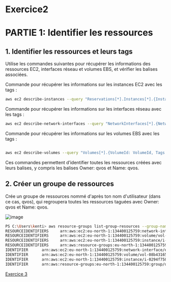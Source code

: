 
# Exercice2

# PARTIE 1: Identifier les ressources

## 1. Identifier les ressources et leurs tags
Utilise les commandes suivantes pour récupérer les informations des ressources EC2, interfaces réseau et volumes EBS, et vérifier les balises associées.

Commande pour récupérer les informations sur les instances EC2 avec les tags :
```bash
aws ec2 describe-instances --query "Reservations[*].Instances[*].{InstanceId: InstanceId, Tags: Tags}" --output json```
```
Commande pour récupérer les informations sur les interfaces réseau avec les tags :
```bash
aws ec2 describe-network-interfaces --query "NetworkInterfaces[*].{NetworkInterfaceId: NetworkInterfaceId, Tags: TagSet}" --output json
```
Commande pour récupérer les informations sur les volumes EBS avec les tags :
```bash

aws ec2 describe-volumes --query "Volumes[*].{VolumeId: VolumeId, Tags: Tags}" --output json
```
Ces commandes permettent d’identifier toutes les ressources créées avec leurs balises, y compris les balises Owner: qvos et Name: qvos.

## 2. Créer un groupe de ressources
Crée un groupe de ressources nommé d'après ton nom d'utilisateur (dans ce cas, qvos), qui regroupera toutes les ressources taguées avec Owner: qvos et Name: qvos.

![image](https://github.com/user-attachments/assets/025e9fc6-5a7c-4404-ba76-808f2dd77617)

```bash
PS C:\Users\kenti> aws resource-groups list-group-resources --group-name "qvos"
RESOURCEIDENTIFIERS     arn:aws:ec2:eu-north-1:134400125759:network-interface/eni-017092f2687bdcdf8     AWS::EC2::NetworkInterface
RESOURCEIDENTIFIERS     arn:aws:ec2:eu-north-1:134400125759:volume/vol-08b431650a62f266d        AWS::EC2::Volume
RESOURCEIDENTIFIERS     arn:aws:ec2:eu-north-1:134400125759:instance/i-0294f7589b2528575        AWS::EC2::Instance
RESOURCEIDENTIFIERS     arn:aws:resource-groups:eu-north-1:134400125759:group/qvos      AWS::ResourceGroups::Group
IDENTIFIER      arn:aws:ec2:eu-north-1:134400125759:network-interface/eni-017092f2687bdcdf8     AWS::EC2::NetworkInterface
IDENTIFIER      arn:aws:ec2:eu-north-1:134400125759:volume/vol-08b431650a62f266d        AWS::EC2::Volume
IDENTIFIER      arn:aws:ec2:eu-north-1:134400125759:instance/i-0294f7589b2528575        AWS::EC2::Instance
IDENTIFIER      arn:aws:resource-groups:eu-north-1:134400125759:group/qvos      AWS::ResourceGroups::Group
```

[Exercice 3](TP-01-03.md)